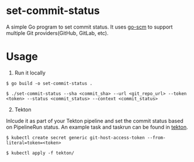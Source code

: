 # set-commit-status

A simple Go program to set commit status. It uses [go-scm](https://github.com/jenkins-x/go-scm) to support multiple Git providers(GitHub, GitLab, etc).



# Usage

1. Run it locally

```shell
$ go build -o set-commit-status .

$ ./set-commit-status --sha <commit_sha> --url <git_repo_url> --token <token> --status <commit_status> --context <commit_status>
```

2. Tekton 

Inlcude it as part of your Tekton pipeline and set the commit status based on PipelineRun status. An example task and taskrun can be found in [tekton](tekton/).

```shell
$ kubectl create secret generic git-host-access-token --from-literal=token=<token>

$ kubectl apply -f tekton/
```
